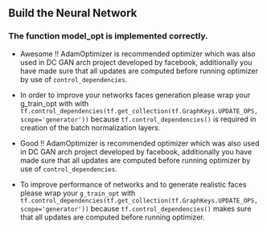 ## Build the Neural Network
### The function model_opt is implemented correctly.

* Awesome !! AdamOptimizer is recommended optimizer which was also used in DC GAN arch project developed by facebook, additionally you have made sure that all updates are computed before running optimizer by use of `control_dependencies`.

* In order to improve your networks faces generation please wrap your g_train_opt with
with `tf.control_dependencies(tf.get_collection(tf.GraphKeys.UPDATE_OPS, scope='generator'))` because `tf.control_dependencies()` is required in creation of the batch normalization layers.

* Good !! AdamOptimizer is recommended optimizer which was also used in DC GAN arch project developed by facebook, additionally you have made sure that all updates are computed before running optimizer by use of `control_dependencies`.

* To improve performance of networks and to generate realistic faces please wrap your `g_train_opt`
with `tf.control_dependencies(tf.get_collection(tf.GraphKeys.UPDATE_OPS, scope='generator'))` because `tf.control_dependencies()` makes sure that all updates are computed before running optimizer.